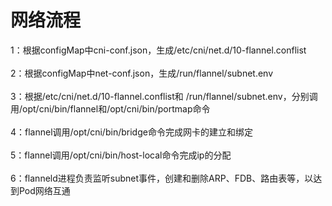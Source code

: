 网络流程
=========
1：根据configMap中cni-conf.json，生成/etc/cni/net.d/10-flannel.conflist <br />  
2：根据configMap中net-conf.json，生成/run/flannel/subnet.env <br />  
3：根据/etc/cni/net.d/10-flannel.conflist和 /run/flannel/subnet.env，分别调用/opt/cni/bin/flannel和/opt/cni/bin/portmap命令<br />  
4：flannel调用/opt/cni/bin/bridge命令完成网卡的建立和绑定<br />  
5：flannel调用/opt/cni/bin/host-local命令完成ip的分配<br />  
6：flanneld进程负责监听subnet事件，创建和删除ARP、FDB、路由表等，以达到Pod网络互通<br />  
